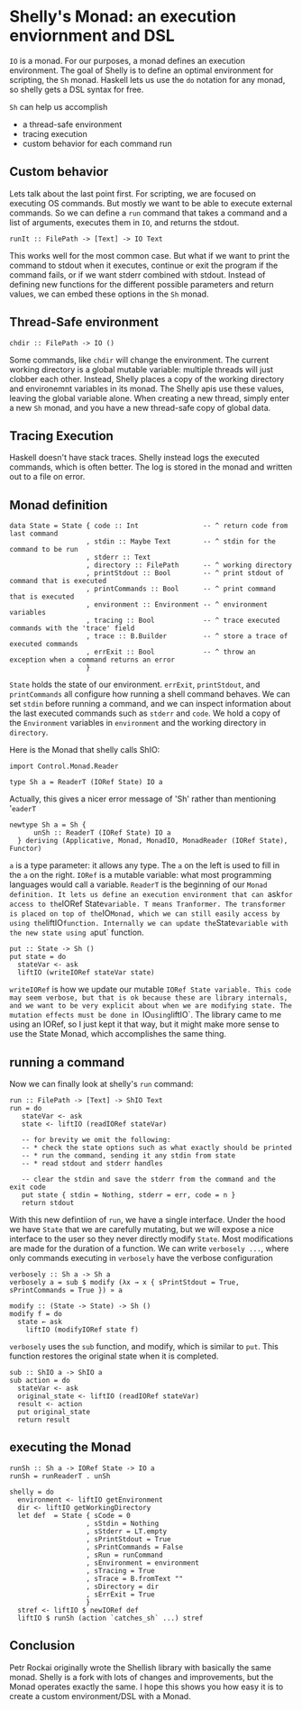 # Shelly's Monad: an execution enviornment and DSL

`IO` is a monad. For our purposes, a monad defines an execution environment.
The goal of Shelly is to define an optimal environment for scripting, the `Sh` monad.
Haskell lets us use the `do` notation for any monad, so shelly gets a DSL syntax for free.

`Sh` can help us accomplish
* a thread-safe environment
* tracing execution
* custom behavior for each command run


## Custom behavior

Lets talk about the last point first. For scripting, we are focused on executing OS commands. But mostly we want to be able to execute external commands. So we can define a `run` command that takes a command and a list of arguments, executes them in `IO`, and returns the stdout.

~~~~~~~~ {.hs}
runIt :: FilePath -> [Text] -> IO Text
~~~~~~~~

This works well for the most common case. But what if we want to print the command to stdout when it executes, continue or exit the program if the command fails, or if we want stderr combined with stdout. Instead of defining new functions for the different possible parameters and return values, we can embed these options in the `Sh` monad.


## Thread-Safe environment

~~~~~~~~ {.hs}
chdir :: FilePath -> IO ()
~~~~~~~~

Some commands, like `chdir` will change the environment.
The current working directory is a global mutable variable: multiple threads will just clobber each other.
Instead, Shelly places a copy of the working directory and environemnt variables in its monad.
The Shelly apis use these values, leaving the global variable alone.
When creating a new thread, simply enter a new `Sh` monad, and you have a new thread-safe copy of global data.


## Tracing Execution

Haskell doesn't have stack traces.
Shelly instead logs the executed commands, which is often better.
The log is stored in the monad and written out to a file on error.



## Monad definition

~~~~~~~~ {.hs}
data State = State { code :: Int                -- ^ return code from last command
                   , stdin :: Maybe Text        -- ^ stdin for the command to be run
                   , stderr :: Text
                   , directory :: FilePath      -- ^ working directory
                   , printStdout :: Bool        -- ^ print stdout of command that is executed
                   , printCommands :: Bool      -- ^ print command that is executed
                   , environment :: Environment -- ^ environment variables
                   , tracing :: Bool            -- ^ trace executed commands with the 'trace' field
                   , trace :: B.Builder         -- ^ store a trace of executed commands
                   , errExit :: Bool            -- ^ throw an exception when a command returns an error
                   }
~~~~~~~~

`State` holds the state of our environment. `errExit`, `printStdout`, and `printCommands` all configure how running a shell command behaves.
We can set `stdin` before running a command, and we can inspect information about the last executed commands such as `stderr` and `code`.
We hold a copy of the `Environment` variables in `environment` and the working directory in `directory`.

Here is the Monad that shelly calls ShIO:

~~~~~~~~ {.hs}
import Control.Monad.Reader

type Sh a = ReaderT (IORef State) IO a
~~~~~~~~


Actually, this gives a nicer error message of 'Sh' rather than mentioning '`eaderT`

~~~~~~~~ {.hs}
newtype Sh a = Sh {
      unSh :: ReaderT (IORef State) IO a
  } deriving (Applicative, Monad, MonadIO, MonadReader (IORef State), Functor)
~~~~~~~~

`a` is a type parameter: it allows any type. The `a` on the left is used to fill in the `a` on the right.
`IORef` is a mutable variable: what most programming languages would call a variable.
`ReaderT` is the beginning of our `Monad definition. It lets us define an execution environment that can `ask` for access to the `IORef State` variable. T means Tranformer. The transformer is placed on top of the `IO` Monad, which we can still easily access by using the `liftIO` function. Internally we can update the `State` variable with the new state using a `put` function.

~~~~~~~~ {.hs}
put :: State -> Sh ()
put state = do
  stateVar <- ask
  liftIO (writeIORef stateVar state)
~~~~~~~~

`writeIORef` is how we update our mutable `IORef State variable.
This code may seem verbose, but that is ok because these are library internals, and we want to be very explicit about when we are modifying state. The mutation effects must be done in `IO` using `liftIO`.
The library came to me using an IORef, so I just kept it that way, but it might make more sense to use the State Monad, which accomplishes the same thing.


## running a command

Now we can finally look at shelly's `run` command:

~~~~~~~~ {.hs}
run :: FilePath -> [Text] -> ShIO Text
run = do
   stateVar <- ask
   state <- liftIO (readIORef stateVar)

   -- for brevity we omit the following:
   -- * check the state options such as what exactly should be printed
   -- * run the command, sending it any stdin from state
   -- * read stdout and stderr handles

   -- clear the stdin and save the stderr from the command and the exit code
   put state { stdin = Nothing, stderr = err, code = n }
   return stdout
~~~~~~~~

With this new defintiion of `run`, we have a single interface.
Under the hood we have `State` that we are carefully mutating, but we will expose a nice interface to the user so they never directly modify `State`. Most modifications are made for the duration of a function. We can write `verbosely ...`, where only commands executing in `verbosely` have the verbose configuration

~~~~~~~~ {.hs}
verbosely :: Sh a -> Sh a
verbosely a = sub $ modify (λx → x { sPrintStdout = True, sPrintCommands = True }) » a

modify :: (State -> State) -> Sh ()
modify f = do
  state ← ask
    liftIO (modifyIORef state f)
~~~~~~~~

`verbosely` uses the `sub` function, and modify, which is similar to `put`.
This function restores the original state when it is completed.

~~~~~~~~ {.hs}
sub :: ShIO a -> ShIO a
sub action = do
  stateVar <- ask
  original_state <- liftIO (readIORef stateVar)
  result <- action
  put original_state
  return result
~~~~~~~~

## executing the Monad

~~~~~~~~ {.hs}
runSh :: Sh a -> IORef State -> IO a
runSh = runReaderT . unSh

shelly = do
  environment <- liftIO getEnvironment
  dir <- liftIO getWorkingDirectory
  let def  = State { sCode = 0
                   , sStdin = Nothing
                   , sStderr = LT.empty
                   , sPrintStdout = True
                   , sPrintCommands = False
                   , sRun = runCommand
                   , sEnvironment = environment
                   , sTracing = True
                   , sTrace = B.fromText ""
                   , sDirectory = dir
                   , sErrExit = True
                   }
  stref <- liftIO $ newIORef def
  liftIO $ runSh (action `catches_sh` ...) stref
~~~~~~~~


## Conclusion

Petr Rockai originally wrote the Shellish library with basically the same monad.
Shelly is a fork with lots of changes and improvements, but the Monad operates exactly the same.
I hope this shows you how easy it is to create a custom environment/DSL with a Monad.
